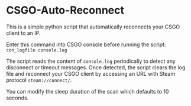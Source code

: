 # CSGO-Auto-Reconnect

This is a simple python script that automatically reconnects your CSGO client to an IP.

Enter this command into CSGO console before running the script: `con_logfile console.log`

The script reads the content of `console.log` periodically to detect any disconnect or timeout messages.
Once detected, the script clears the log file and reconnect your CSGO client by accessing an URL with Steam protocol `steam://connect/`.

You can modify the sleep duration of the scan which defaults to 10 seconds.
